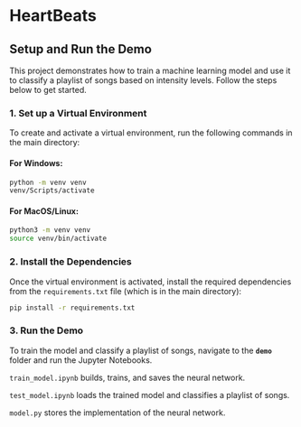 # HeartBeats

## Setup and Run the Demo

This project demonstrates how to train a machine learning model and use it to classify a playlist of songs based on intensity levels. Follow the steps below to get started.

### 1. Set up a Virtual Environment

To create and activate a virtual environment, run the following commands in the main directory:

#### **For Windows:**
```bash
python -m venv venv
venv/Scripts/activate
```

#### **For MacOS/Linux:**
```bash
python3 -m venv venv
source venv/bin/activate
```

### 2. Install the Dependencies
Once the virtual environment is activated, install the required dependencies from the `requirements.txt` file (which is in the main directory):
```bash
pip install -r requirements.txt
```

### 3. Run the Demo
To train the model and classify a playlist of songs, navigate to the **`demo`** folder and run the Jupyter Notebooks. 

`train_model.ipynb` builds, trains, and saves the neural network.

`test_model.ipynb` loads the trained model and classifies a playlist of songs.

`model.py` stores the implementation of the neural network.
